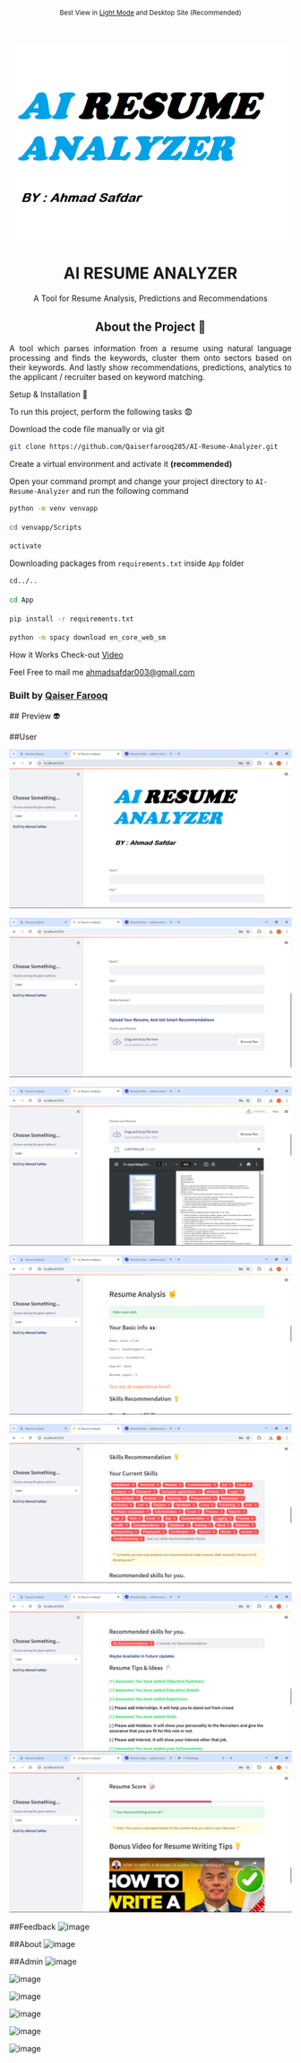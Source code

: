 

<div align="center">

<p><small>Best View in <a href="https://github.com/settings/appearance">Light Mode</a> and Desktop Site (Recommended)</small></p><br/>

![AI Resume Analyzer](https://github.com/ahmadsafdar003/AI-Resume-Analyzer/blob/main/AI-Resume-Analyzer/App/Logo/RESUM.png)

  <h1> AI RESUME ANALYZER </h1>
  <p>A Tool for Resume Analysis, Predictions and Recommendations</p>
 


## About the Project 🥱
<div align="center">
    <p align="justify"> 
      A tool which parses information from a resume using natural language processing and finds the keywords, cluster them onto sectors based on their keywords. 
      And lastly show recommendations, predictions, analytics to the applicant / recruiter based on keyword matching.
    </p>
</div>

<div align="left"
## Requirements 😅
### Have these things installed to make your process smooth 
1) Python (3.9.12) https://www.python.org/downloads/release/python-3912/
2) MySQL https://www.mysql.com/downloads/
3) Visual Studio Code **(Prefered Code Editor)** https://code.visualstudio.com/Download
4) Visual Studio build tools for C++ https://aka.ms/vs/17/release/vs_BuildTools.exe

## Setup & Installation 👀

To run this project, perform the following tasks 😨

Download the code file manually or via git
```bash
git clone https://github.com/Qaiserfarooq285/AI-Resume-Analyzer.git
```

Create a virtual environment and activate it **(recommended)**

Open your command prompt and change your project directory to ```AI-Resume-Analyzer``` and run the following command 
```bash
python -m venv venvapp

cd venvapp/Scripts

activate

```

Downloading packages from ```requirements.txt``` inside ``App`` folder
```bash
cd../..

cd App

pip install -r requirements.txt

python -m spacy download en_core_web_sm

```

How it Works
Check-out  [Video](https://youtu.be/dO-QfkezZh8)

Feel Free to mail me ahmadsafdar003@gmail.com





### Built by <a href="https://qaiserfarooq-portfolio.netlify.app/">Qaiser Farooq</a>

<div>
## Preview 👽
  
##User

![image](https://github.com/ahmadsafdar003/AI-Resume-Analyzer/blob/main/AI-Resume-Analyzer/screenshots/user/1.png)

![image](https://github.com/ahmadsafdar003/AI-Resume-Analyzer/blob/main/AI-Resume-Analyzer/screenshots/user/2.png)

![image](https://github.com/ahmadsafdar003/AI-Resume-Analyzer/blob/main/AI-Resume-Analyzer/screenshots/user/3.png)

![image](https://github.com/ahmadsafdar003/AI-Resume-Analyzer/blob/main/AI-Resume-Analyzer/screenshots/user/4.png)

![image](https://github.com/ahmadsafdar003/AI-Resume-Analyzer/blob/main/AI-Resume-Analyzer/screenshots/user/5.png)

![image](https://github.com/ahmadsafdar003/AI-Resume-Analyzer/blob/main/AI-Resume-Analyzer/screenshots/user/6.png)
![image](https://github.com/ahmadsafdar003/AI-Resume-Analyzer/blob/main/AI-Resume-Analyzer/screenshots/user/7.png)

##Feedback
![image](https://github.com/Qaiserfarooq285/AI-Resume-Analyzer/assets/118597629/a72c5730-4334-4878-b241-2d1ceee37a08)

##About
![image](https://github.com/Qaiserfarooq285/AI-Resume-Analyzer/assets/118597629/79754053-57b5-4d4a-84be-127166a7f2d9)

##Admin
![image](https://github.com/Qaiserfarooq285/AI-Resume-Analyzer/assets/118597629/6b2d79d6-ea36-42dd-b3ba-f1886e278728)

![image](https://github.com/Qaiserfarooq285/AI-Resume-Analyzer/assets/118597629/23b849d4-ea57-4470-a9da-7c99b11afff6)

![image](https://github.com/Qaiserfarooq285/AI-Resume-Analyzer/assets/118597629/317484c7-43e4-40a0-9606-895b435702ee)

![image](https://github.com/Qaiserfarooq285/AI-Resume-Analyzer/assets/118597629/2daf5b8e-a445-4661-b8cb-c44021773dfe)

![image](https://github.com/Qaiserfarooq285/AI-Resume-Analyzer/assets/118597629/a940cfec-f9ad-4ad7-b2c0-fa3d131a1a01)

![image](https://github.com/Qaiserfarooq285/AI-Resume-Analyzer/assets/118597629/35d62146-1ef6-4cea-afc3-5c04e27e3c30)





